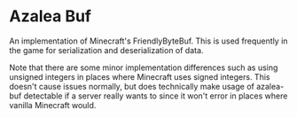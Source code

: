 # Azalea Buf

An implementation of Minecraft's FriendlyByteBuf. This is used frequently in the game for serialization and deserialization of data.

Note that there are some minor implementation differences such as using unsigned integers in places where Minecraft uses signed integers. This doesn't cause issues normally, but does technically make usage of azalea-buf detectable if a server really wants to since it won't error in places where vanilla Minecraft would.
